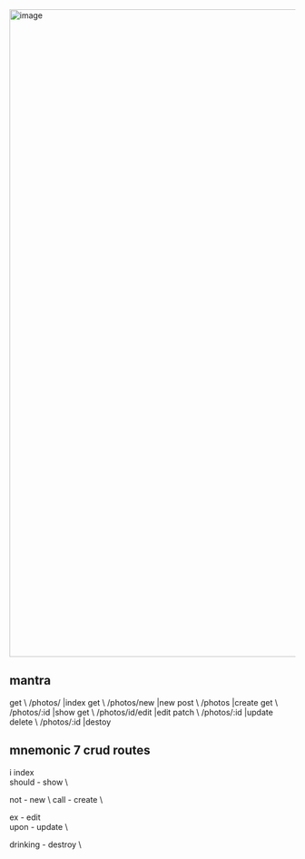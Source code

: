 
<img width="1141" alt="image" src="https://user-images.githubusercontent.com/99121268/177403167-58d9fcf2-41df-4f4c-ab78-a21f6d6ef0e9.png">

## mantra 
get \       /photos/                 |index
get \        /photos/new             |new
post \       /photos                 |create
get \         /photos/:id            |show
get \          /photos/id/edit       |edit
patch \          /photos/:id         |update
delete \         /photos/:id         |destoy

## mnemonic 7 crud routes 
<!-- Read -->
i index \
should - show \ 
<!-- Create -->
not - new \ 
call - create  \
<!-- Update -->
ex - edit \
upon - update \
<!-- Delete -->
drinking - destroy \


